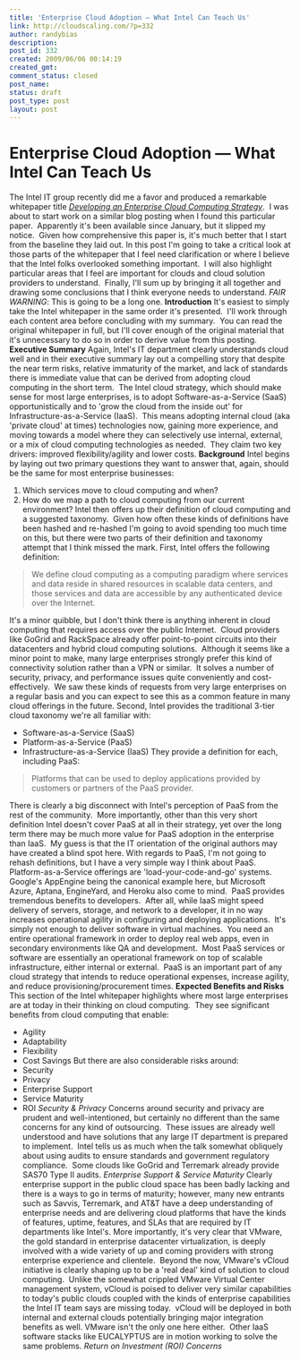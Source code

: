 ```yaml
---
title: 'Enterprise Cloud Adoption — What Intel Can Teach Us'
link: http://cloudscaling.com/?p=332
author: randybias
description: 
post_id: 332
created: 2009/06/06 00:14:19
created_gmt: 
comment_status: closed
post_name: 
status: draft
post_type: post
layout: post
---
```


# Enterprise Cloud Adoption — What Intel Can Teach Us

The Intel IT group recently did me a favor and produced a remarkable whitepaper title _[Developing an Enterprise Cloud Computing Strategy](http://download.intel.com/it/pdf/320566.pdf)_.  I was about to start work on a similar blog posting when I found this particular paper.  Apparently it's been available since January, but it slipped my notice.  Given how comprehensive this paper is, it's much better that I start from the baseline they laid out. In this post I'm going to take a critical look at those parts of the whitepaper that I feel need clarification or where I believe that the Intel folks overlooked something important.  I will also highlight particular areas that I feel are important for clouds and cloud solution providers to understand.  Finally, I'll sum up by bringing it all together and drawing some conclusions that I think everyone needs to understand. _FAIR WARNING_: This is going to be a long one.  **Introduction** It's easiest to simply take the Intel whitepaper in the same order it's presented.  I'll work through each content area before concluding with my summary.  You can read the original whitepaper in full, but I'll cover enough of the original material that it's unnecessary to do so in order to derive value from this posting. **Executive Summary** Again, Intel's IT department clearly understands cloud well and in their executive summary lay out a compelling story that despite the near term risks, relative immaturity of the market, and lack of standards there is immediate value that can be derived from adopting cloud computing in the short term.  The Intel cloud strategy, which should make sense for most large enterprises, is to adopt Software-as-a-Service (SaaS) opportunistically and to 'grow the cloud from the inside out' for Infrastructure-as-a-Service (IaaS).  This means adopting internal cloud (aka 'private cloud' at times) technologies now, gaining more experience, and moving towards a model where they can selectively use internal, external, or a mix of cloud computing technologies as needed.  They claim two key drivers: improved flexibility/agility and lower costs. **Background** Intel begins by laying out two primary questions they want to answer that, again, should be the same for most enterprise businesses: 

  1. Which services move to cloud computing and when?
  2. How do we map a path to cloud computing from our current environment?
Intel then offers up their definition of cloud computing and a suggested taxonomy.  Given how often these kinds of definitions have been hashed and re-hashed I'm going to avoid spending too much time on this, but there were two parts of their definition and taxonomy attempt that I think missed the mark. First, Intel offers the following definition: 

> We define cloud computing as a computing paradigm where services and data reside in shared resources in scalable data centers, and those services and data are accessible by any authenticated device over the Internet.

It's a minor quibble, but I don't think there is anything inherent in cloud computing that requires access over the public Internet.  Cloud providers like GoGrid and RackSpace already offer point-to-point circuits into their datacenters and hybrid cloud computing solutions.  Although it seems like a minor point to make, many large enterprises strongly prefer this kind of connectivity solution rather than a VPN or similar.  It solves a number of security, privacy, and performance issues quite conveniently and cost-effectively.  We saw these kinds of requests from very large enterprises on a regular basis and you can expect to see this as a common feature in many cloud offerings in the future. Second, Intel provides the traditional 3-tier cloud taxonomy we're all familiar with: 

  * Software-as-a-Service (SaaS)
  * Platform-as-a-Service (PaaS)
  * Infrastructure-as-a-Service (IaaS)
They provide a definition for each, including PaaS: 

> Platforms that can be used to deploy applications provided by customers or partners of the PaaS provider.

There is clearly a big disconnect with Intel's perception of PaaS from the rest of the community.  More importantly, other than this very short definition Intel doesn't cover PaaS at all in their strategy, yet over the long term there may be much more value for PaaS adoption in the enterprise than IaaS.  My guess is that the IT orientation of the original authors may have created a blind spot here. With regards to PaaS, I'm not going to rehash definitions, but I have a very simple way I think about PaaS.  Platform-as-a-Service offerings are 'load-your-code-and-go' systems.  Google's AppEngine being the canonical example here, but Microsoft Azure, Aptana, EngineYard, and Heroku also come to mind.  PaaS provides tremendous benefits to developers.  After all, while IaaS might speed delivery of servers, storage, and network to a developer, it in no way increases operational agility in configuring and deploying applications.  It's simply not enough to deliver software in virtual machines.  You need an entire operational framework in order to deploy real web apps, even in secondary environments like QA and development.  Most PaaS services or software are essentially an operational framework on top of scalable infrastructure, either internal or external.  PaaS is an important part of any cloud strategy that intends to reduce operational expenses, increase agility, and reduce provisioning/procurement times. **Expected Benefits and Risks** This section of the Intel whitepaper highlights where most large enterprises are at today in their thinking on cloud computing.  They see significant benefits from cloud computing that enable: 

  * Agility
  * Adaptability
  * Flexibility
  * Cost Savings
But there are also considerable risks around: 
  * Security
  * Privacy
  * Enterprise Support
  * Service Maturity
  * ROI
_Security & Privacy_ Concerns around security and privacy are prudent and well-intentioned, but certainly no different than the same concerns for any kind of outsourcing.  These issues are already well understood and have solutions that any large IT department is prepared to implement.  Intel tells us as much when the talk somewhat obliquely about using audits to ensure standards and government regulatory compliance.  Some clouds like GoGrid and Terremark already provide SAS70 Type II audits. _Enterprise Support & Service Maturity_ Clearly enterprise support in the public cloud space has been badly lacking and there is a ways to go in terms of maturity; however, many new entrants such as Savvis, Terremark, and AT&T have a deep understanding of enterprise needs and are delivering cloud platforms that have the kinds of features, uptime, features, and SLAs that are required by IT departments like Intel's. More importantly, it's very clear that VMware, the gold standard in enterprise datacenter virtualization, is deeply involved with a wide variety of up and coming providers with strong enterprise experience and clientele.  Beyond the now, VMware's vCloud initiative is clearly shaping up to be a 'real deal' kind of solution to cloud computing.  Unlike the somewhat crippled VMware Virtual Center management system, vCloud is poised to deliver very similar capabilities to today's public clouds coupled with the kinds of enterprise capabilities the Intel IT team says are missing today.  vCloud will be deployed in both internal and external clouds potentially bringing major integration benefits as well. VMware isn't the only one here either.  Other IaaS software stacks like EUCALYPTUS are in motion working to solve the same problems. _Return on Investment (ROI) Concerns_